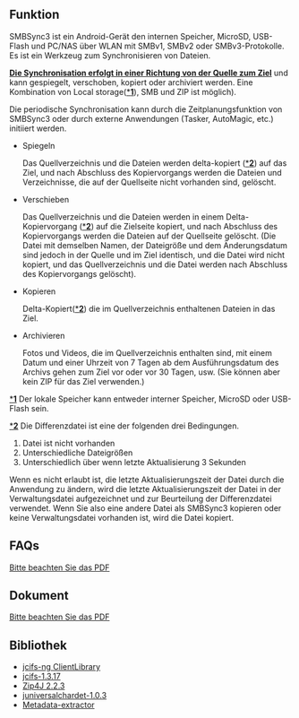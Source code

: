 ## Funktion

SMBSync3 ist ein Android-Gerät den internen Speicher, MicroSD, USB-Flash und PC/NAS über WLAN mit SMBv1, SMBv2 oder SMBv3-Protokolle. Es ist ein Werkzeug zum Synchronisieren von Dateien. 

<u>**Die Synchronisation erfolgt in einer Richtung von der Quelle zum Ziel**</u> und kann gespiegelt, verschoben, kopiert oder archiviert werden. Eine Kombination von Local storage(<u>***1**</u>), SMB und ZIP ist möglich).  

Die periodische Synchronisation kann durch die Zeitplanungsfunktion von SMBSync3 oder durch externe Anwendungen (Tasker, AutoMagic, etc.) initiiert werden.

- Spiegeln

  Das Quellverzeichnis und die Dateien werden delta-kopiert (<u>***2**</u>) auf das Ziel, und nach Abschluss des Kopiervorgangs werden die Dateien und Verzeichnisse, die auf der Quellseite nicht vorhanden sind, gelöscht.

- Verschieben

  Das Quellverzeichnis und die Dateien werden in einem Delta-Kopiervorgang (<u>***2**</u>) auf die Zielseite kopiert, und nach Abschluss des Kopiervorgangs werden die Dateien auf der Quellseite gelöscht. (Die Datei mit demselben Namen, der Dateigröße und dem Änderungsdatum sind jedoch in der Quelle und im Ziel identisch, und die Datei wird nicht kopiert, und das Quellverzeichnis und die Datei werden nach Abschluss des Kopiervorgangs gelöscht).

- Kopieren

  Delta-Kopiert(<u>***2**</u>) die im Quellverzeichnis enthaltenen Dateien in das Ziel.

- Archivieren

  Fotos und Videos, die im Quellverzeichnis enthalten sind, mit einem Datum und einer Uhrzeit von 7 Tagen ab dem Ausführungsdatum des Archivs gehen zum Ziel vor oder vor 30 Tagen, usw. (Sie können aber kein ZIP für das Ziel verwenden.)

<u>***1**</u> Der lokale Speicher kann entweder interner Speicher, MicroSD oder USB-Flash sein. 

<u>***2**</u> Die Differenzdatei ist eine der folgenden drei Bedingungen.  

1. Datei ist nicht vorhanden  
2. Unterschiedliche Dateigrößen  
3. Unterschiedlich über wenn letzte Aktualisierung 3 Sekunden

Wenn es nicht erlaubt ist, die letzte Aktualisierungszeit der Datei durch die Anwendung zu ändern, wird die letzte Aktualisierungszeit der Datei in der Verwaltungsdatei aufgezeichnet und zur Beurteilung der Differenzdatei verwendet. Wenn Sie also eine andere Datei als SMBSync3 kopieren oder keine Verwaltungsdatei vorhanden ist, wird die Datei kopiert.

## FAQs

[Bitte beachten Sie das PDF](https://drive.google.com/file/d/1v4-EIWuucUErSg9uYZtycsGGn9o-T_2t/view?usp=sharing)

## Dokument

[Bitte beachten Sie das PDF](https://drive.google.com/file/d/1gIsulxyGBY-Fl0Ki7BJ50gPFWx0iQ9Tm/view?usp=sharing)

## Bibliothek

- [jcifs-ng ClientLibrary](https://github.com/AgNO3/jcifs-ng)
- [jcifs-1.3.17](https://jcifs.samba.org/)
- [Zip4J 2.2.3](http://www.lingala.net/zip4j.html)
- [juniversalchardet-1.0.3](https://code.google.com/archive/p/juniversalchardet/)
- [Metadata-extractor](https://github.com/drewnoakes/metadata-extractor)
